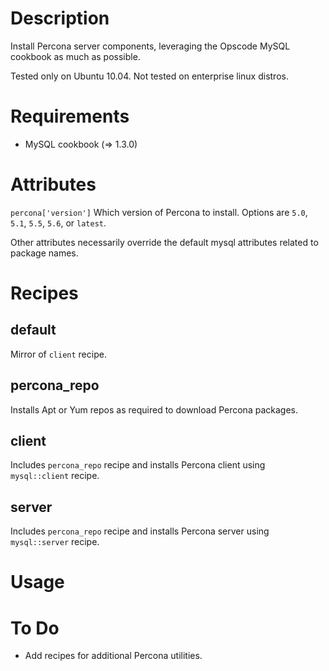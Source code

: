 Description
===========

Install Percona server components, leveraging the Opscode MySQL cookbook
as much as possible.

Tested only on Ubuntu 10.04. Not tested on enterprise linux distros.

Requirements
============

* MySQL cookbook (=> 1.3.0)

Attributes
==========

`percona['version']`
Which version of Percona to install. Options are `5.0`, `5.1`,
`5.5`, `5.6`, or `latest`.

Other attributes necessarily override the default mysql attributes
related to package names.

Recipes
=======

default
-------

Mirror of `client` recipe.

percona_repo
------------

Installs Apt or Yum repos as required to download Percona packages.

client
------

Includes `percona_repo` recipe and installs Percona client using
`mysql::client` recipe.

server
------

Includes `percona_repo` recipe and installs Percona server using
`mysql::server` recipe.

Usage
=====

To Do
=====

  - Add recipes for additional Percona utilities.
